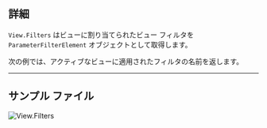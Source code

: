 ## 詳細
`View.Filters` はビューに割り当てられたビュー フィルタを `ParameterFilterElement` オブジェクトとして取得します。

次の例では、アクティブなビューに適用されたフィルタの名前を返します。
___
## サンプル ファイル

![View.Filters](./Revit.Elements.Views.View.Filters_img.jpg)
